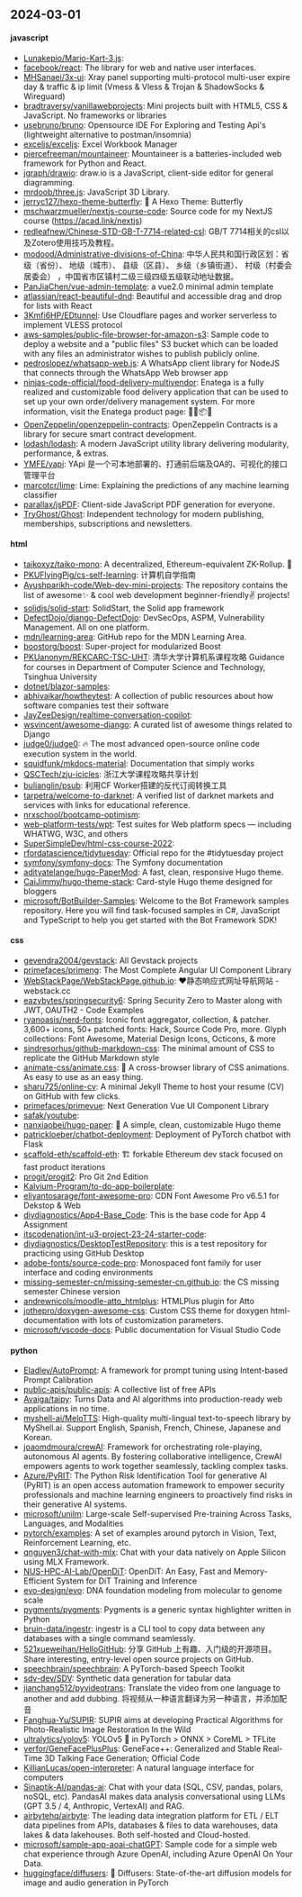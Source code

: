 ## 2024-03-01

#### javascript
* [Lunakepio/Mario-Kart-3.js](https://github.com/Lunakepio/Mario-Kart-3.js): 
* [facebook/react](https://github.com/facebook/react): The library for web and native user interfaces.
* [MHSanaei/3x-ui](https://github.com/MHSanaei/3x-ui): Xray panel supporting multi-protocol multi-user expire day & traffic & ip limit (Vmess & Vless & Trojan & ShadowSocks & Wireguard)
* [bradtraversy/vanillawebprojects](https://github.com/bradtraversy/vanillawebprojects): Mini projects built with HTML5, CSS & JavaScript. No frameworks or libraries
* [usebruno/bruno](https://github.com/usebruno/bruno): Opensource IDE For Exploring and Testing Api's (lightweight alternative to postman/insomnia)
* [exceljs/exceljs](https://github.com/exceljs/exceljs): Excel Workbook Manager
* [piercefreeman/mountaineer](https://github.com/piercefreeman/mountaineer): Mountaineer is a batteries-included web framework for Python and React.
* [jgraph/drawio](https://github.com/jgraph/drawio): draw.io is a JavaScript, client-side editor for general diagramming.
* [mrdoob/three.js](https://github.com/mrdoob/three.js): JavaScript 3D Library.
* [jerryc127/hexo-theme-butterfly](https://github.com/jerryc127/hexo-theme-butterfly): 🦋 A Hexo Theme: Butterfly
* [mschwarzmueller/nextjs-course-code](https://github.com/mschwarzmueller/nextjs-course-code): Source code for my NextJS course (https://acad.link/nextjs)
* [redleafnew/Chinese-STD-GB-T-7714-related-csl](https://github.com/redleafnew/Chinese-STD-GB-T-7714-related-csl): GB/T 7714相关的csl以及Zotero使用技巧及教程。
* [modood/Administrative-divisions-of-China](https://github.com/modood/Administrative-divisions-of-China): 中华人民共和国行政区划：省级（省份）、 地级（城市）、 县级（区县）、 乡级（乡镇街道）、 村级（村委会居委会） ，中国省市区镇村二级三级四级五级联动地址数据。
* [PanJiaChen/vue-admin-template](https://github.com/PanJiaChen/vue-admin-template): a vue2.0 minimal admin template
* [atlassian/react-beautiful-dnd](https://github.com/atlassian/react-beautiful-dnd): Beautiful and accessible drag and drop for lists with React
* [3Kmfi6HP/EDtunnel](https://github.com/3Kmfi6HP/EDtunnel): Use Cloudflare pages and worker serverless to implement VLESS protocol
* [aws-samples/public-file-browser-for-amazon-s3](https://github.com/aws-samples/public-file-browser-for-amazon-s3): Sample code to deploy a website and a "public files" S3 bucket which can be loaded with any files an administrator wishes to publish publicly online.
* [pedroslopez/whatsapp-web.js](https://github.com/pedroslopez/whatsapp-web.js): A WhatsApp client library for NodeJS that connects through the WhatsApp Web browser app
* [ninjas-code-official/food-delivery-multivendor](https://github.com/ninjas-code-official/food-delivery-multivendor): Enatega is a fully realized and customizable food delivery application that can be used to set up your own order/delivery management system. For more information, visit the Enatega product page: 🚀🛒📦🌐
* [OpenZeppelin/openzeppelin-contracts](https://github.com/OpenZeppelin/openzeppelin-contracts): OpenZeppelin Contracts is a library for secure smart contract development.
* [lodash/lodash](https://github.com/lodash/lodash): A modern JavaScript utility library delivering modularity, performance, & extras.
* [YMFE/yapi](https://github.com/YMFE/yapi): YApi 是一个可本地部署的、打通前后端及QA的、可视化的接口管理平台
* [marcotcr/lime](https://github.com/marcotcr/lime): Lime: Explaining the predictions of any machine learning classifier
* [parallax/jsPDF](https://github.com/parallax/jsPDF): Client-side JavaScript PDF generation for everyone.
* [TryGhost/Ghost](https://github.com/TryGhost/Ghost): Independent technology for modern publishing, memberships, subscriptions and newsletters.

#### html
* [taikoxyz/taiko-mono](https://github.com/taikoxyz/taiko-mono): A decentralized, Ethereum-equivalent ZK-Rollup. 🥁
* [PKUFlyingPig/cs-self-learning](https://github.com/PKUFlyingPig/cs-self-learning): 计算机自学指南
* [Ayushparikh-code/Web-dev-mini-projects](https://github.com/Ayushparikh-code/Web-dev-mini-projects): The repository contains the list of awesome✨ & cool web development beginner-friendly✌️ projects!
* [solidjs/solid-start](https://github.com/solidjs/solid-start): SolidStart, the Solid app framework
* [DefectDojo/django-DefectDojo](https://github.com/DefectDojo/django-DefectDojo): DevSecOps, ASPM, Vulnerability Management. All on one platform.
* [mdn/learning-area](https://github.com/mdn/learning-area): GitHub repo for the MDN Learning Area.
* [boostorg/boost](https://github.com/boostorg/boost): Super-project for modularized Boost
* [PKUanonym/REKCARC-TSC-UHT](https://github.com/PKUanonym/REKCARC-TSC-UHT): 清华大学计算机系课程攻略 Guidance for courses in Department of Computer Science and Technology, Tsinghua University
* [dotnet/blazor-samples](https://github.com/dotnet/blazor-samples): 
* [abhivaikar/howtheytest](https://github.com/abhivaikar/howtheytest): A collection of public resources about how software companies test their software
* [JayZeeDesign/realtime-conversation-copilot](https://github.com/JayZeeDesign/realtime-conversation-copilot): 
* [wsvincent/awesome-django](https://github.com/wsvincent/awesome-django): A curated list of awesome things related to Django
* [judge0/judge0](https://github.com/judge0/judge0): 🔥 The most advanced open-source online code execution system in the world.
* [squidfunk/mkdocs-material](https://github.com/squidfunk/mkdocs-material): Documentation that simply works
* [QSCTech/zju-icicles](https://github.com/QSCTech/zju-icicles): 浙江大学课程攻略共享计划
* [bulianglin/psub](https://github.com/bulianglin/psub): 利用CF Worker搭建的反代订阅转换工具
* [tarpetra/welcome-to-darknet](https://github.com/tarpetra/welcome-to-darknet): A verified list of darknet markets and services with links for educational reference.
* [nrxschool/bootcamp-optimism](https://github.com/nrxschool/bootcamp-optimism): 
* [web-platform-tests/wpt](https://github.com/web-platform-tests/wpt): Test suites for Web platform specs — including WHATWG, W3C, and others
* [SuperSimpleDev/html-css-course-2022](https://github.com/SuperSimpleDev/html-css-course-2022): 
* [rfordatascience/tidytuesday](https://github.com/rfordatascience/tidytuesday): Official repo for the #tidytuesday project
* [symfony/symfony-docs](https://github.com/symfony/symfony-docs): The Symfony documentation
* [adityatelange/hugo-PaperMod](https://github.com/adityatelange/hugo-PaperMod): A fast, clean, responsive Hugo theme.
* [CaiJimmy/hugo-theme-stack](https://github.com/CaiJimmy/hugo-theme-stack): Card-style Hugo theme designed for bloggers
* [microsoft/BotBuilder-Samples](https://github.com/microsoft/BotBuilder-Samples): Welcome to the Bot Framework samples repository. Here you will find task-focused samples in C#, JavaScript and TypeScript to help you get started with the Bot Framework SDK!

#### css
* [gevendra2004/gevstack](https://github.com/gevendra2004/gevstack): All Gevstack projects
* [primefaces/primeng](https://github.com/primefaces/primeng): The Most Complete Angular UI Component Library
* [WebStackPage/WebStackPage.github.io](https://github.com/WebStackPage/WebStackPage.github.io): ❤️静态响应式网址导航网站 - webstack.cc
* [eazybytes/springsecurity6](https://github.com/eazybytes/springsecurity6): Spring Security Zero to Master along with JWT, OAUTH2 - Code Examples
* [ryanoasis/nerd-fonts](https://github.com/ryanoasis/nerd-fonts): Iconic font aggregator, collection, & patcher. 3,600+ icons, 50+ patched fonts: Hack, Source Code Pro, more. Glyph collections: Font Awesome, Material Design Icons, Octicons, & more
* [sindresorhus/github-markdown-css](https://github.com/sindresorhus/github-markdown-css): The minimal amount of CSS to replicate the GitHub Markdown style
* [animate-css/animate.css](https://github.com/animate-css/animate.css): 🍿 A cross-browser library of CSS animations. As easy to use as an easy thing.
* [sharu725/online-cv](https://github.com/sharu725/online-cv): A minimal Jekyll Theme to host your resume (CV) on GitHub with few clicks.
* [primefaces/primevue](https://github.com/primefaces/primevue): Next Generation Vue UI Component Library
* [safak/youtube](https://github.com/safak/youtube): 
* [nanxiaobei/hugo-paper](https://github.com/nanxiaobei/hugo-paper): 🪺 A simple, clean, customizable Hugo theme
* [patrickloeber/chatbot-deployment](https://github.com/patrickloeber/chatbot-deployment): Deployment of PyTorch chatbot with Flask
* [scaffold-eth/scaffold-eth](https://github.com/scaffold-eth/scaffold-eth): 🏗 forkable Ethereum dev stack focused on fast product iterations
* [progit/progit2](https://github.com/progit/progit2): Pro Git 2nd Edition
* [Kalvium-Program/to-do-app-boilerplate](https://github.com/Kalvium-Program/to-do-app-boilerplate): 
* [eliyantosarage/font-awesome-pro](https://github.com/eliyantosarage/font-awesome-pro): CDN Font Awesome Pro v6.5.1 for Dekstop & Web
* [diydiagnostics/App4-Base_Code](https://github.com/diydiagnostics/App4-Base_Code): This is the base code for App 4 Assignment
* [itscodenation/int-u3-project-23-24-starter-code](https://github.com/itscodenation/int-u3-project-23-24-starter-code): 
* [diydiagnostics/DesktopTestRepository](https://github.com/diydiagnostics/DesktopTestRepository): this is a test repository for practicing using GitHub Desktop
* [adobe-fonts/source-code-pro](https://github.com/adobe-fonts/source-code-pro): Monospaced font family for user interface and coding environments
* [missing-semester-cn/missing-semester-cn.github.io](https://github.com/missing-semester-cn/missing-semester-cn.github.io): the CS missing semester Chinese version
* [andrewnicols/moodle-atto_htmlplus](https://github.com/andrewnicols/moodle-atto_htmlplus): HTMLPlus plugin for Atto
* [jothepro/doxygen-awesome-css](https://github.com/jothepro/doxygen-awesome-css): Custom CSS theme for doxygen html-documentation with lots of customization parameters.
* [microsoft/vscode-docs](https://github.com/microsoft/vscode-docs): Public documentation for Visual Studio Code

#### python
* [Eladlev/AutoPrompt](https://github.com/Eladlev/AutoPrompt): A framework for prompt tuning using Intent-based Prompt Calibration
* [public-apis/public-apis](https://github.com/public-apis/public-apis): A collective list of free APIs
* [Avaiga/taipy](https://github.com/Avaiga/taipy): Turns Data and AI algorithms into production-ready web applications in no time.
* [myshell-ai/MeloTTS](https://github.com/myshell-ai/MeloTTS): High-quality multi-lingual text-to-speech library by MyShell.ai. Support English, Spanish, French, Chinese, Japanese and Korean.
* [joaomdmoura/crewAI](https://github.com/joaomdmoura/crewAI): Framework for orchestrating role-playing, autonomous AI agents. By fostering collaborative intelligence, CrewAI empowers agents to work together seamlessly, tackling complex tasks.
* [Azure/PyRIT](https://github.com/Azure/PyRIT): The Python Risk Identification Tool for generative AI (PyRIT) is an open access automation framework to empower security professionals and machine learning engineers to proactively find risks in their generative AI systems.
* [microsoft/unilm](https://github.com/microsoft/unilm): Large-scale Self-supervised Pre-training Across Tasks, Languages, and Modalities
* [pytorch/examples](https://github.com/pytorch/examples): A set of examples around pytorch in Vision, Text, Reinforcement Learning, etc.
* [qnguyen3/chat-with-mlx](https://github.com/qnguyen3/chat-with-mlx): Chat with your data natively on Apple Silicon using MLX Framework.
* [NUS-HPC-AI-Lab/OpenDiT](https://github.com/NUS-HPC-AI-Lab/OpenDiT): OpenDiT: An Easy, Fast and Memory-Efficient System for DiT Training and Inference
* [evo-design/evo](https://github.com/evo-design/evo): DNA foundation modeling from molecular to genome scale
* [pygments/pygments](https://github.com/pygments/pygments): Pygments is a generic syntax highlighter written in Python
* [bruin-data/ingestr](https://github.com/bruin-data/ingestr): ingestr is a CLI tool to copy data between any databases with a single command seamlessly.
* [521xueweihan/HelloGitHub](https://github.com/521xueweihan/HelloGitHub): 分享 GitHub 上有趣、入门级的开源项目。Share interesting, entry-level open source projects on GitHub.
* [speechbrain/speechbrain](https://github.com/speechbrain/speechbrain): A PyTorch-based Speech Toolkit
* [sdv-dev/SDV](https://github.com/sdv-dev/SDV): Synthetic data generation for tabular data
* [jianchang512/pyvideotrans](https://github.com/jianchang512/pyvideotrans): Translate the video from one language to another and add dubbing. 将视频从一种语言翻译为另一种语言，并添加配音
* [Fanghua-Yu/SUPIR](https://github.com/Fanghua-Yu/SUPIR): SUPIR aims at developing Practical Algorithms for Photo-Realistic Image Restoration In the Wild
* [ultralytics/yolov5](https://github.com/ultralytics/yolov5): YOLOv5 🚀 in PyTorch > ONNX > CoreML > TFLite
* [yerfor/GeneFacePlusPlus](https://github.com/yerfor/GeneFacePlusPlus): GeneFace++: Generalized and Stable Real-Time 3D Talking Face Generation; Official Code
* [KillianLucas/open-interpreter](https://github.com/KillianLucas/open-interpreter): A natural language interface for computers
* [Sinaptik-AI/pandas-ai](https://github.com/Sinaptik-AI/pandas-ai): Chat with your data (SQL, CSV, pandas, polars, noSQL, etc). PandasAI makes data analysis conversational using LLMs (GPT 3.5 / 4, Anthropic, VertexAI) and RAG.
* [airbytehq/airbyte](https://github.com/airbytehq/airbyte): The leading data integration platform for ETL / ELT data pipelines from APIs, databases & files to data warehouses, data lakes & data lakehouses. Both self-hosted and Cloud-hosted.
* [microsoft/sample-app-aoai-chatGPT](https://github.com/microsoft/sample-app-aoai-chatGPT): Sample code for a simple web chat experience through Azure OpenAI, including Azure OpenAI On Your Data.
* [huggingface/diffusers](https://github.com/huggingface/diffusers): 🤗 Diffusers: State-of-the-art diffusion models for image and audio generation in PyTorch
